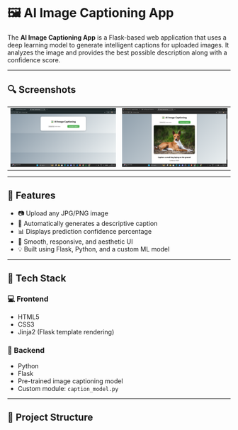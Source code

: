 # 🖼️ AI Image Captioning App

The **AI Image Captioning App** is a Flask-based web application that uses a deep learning model to generate intelligent captions for uploaded images. It analyzes the image and provides the best possible description along with a confidence score.

---

## 🔍 Screenshots

<table>
  <tr>
    <td><img src="Screenshot%202025-07-27%20162017.png" width="100%"/></td>
    <td><img src="Screenshot%202025-07-27%20161935.png" width="100%"/></td>
  </tr>
</table>

---

## 🚀 Features

- 📷 Upload any JPG/PNG image  
- 🧠 Automatically generates a descriptive caption  
- 📊 Displays prediction confidence percentage  
- 🎨 Smooth, responsive, and aesthetic UI  
- 💡 Built using Flask, Python, and a custom ML model  

---

## 🧪 Tech Stack

### 💻 Frontend
- HTML5
- CSS3
- Jinja2 (Flask template rendering)

### 🧠 Backend
- Python
- Flask
- Pre-trained image captioning model
- Custom module: `caption_model.py`

---

## 📁 Project Structure

